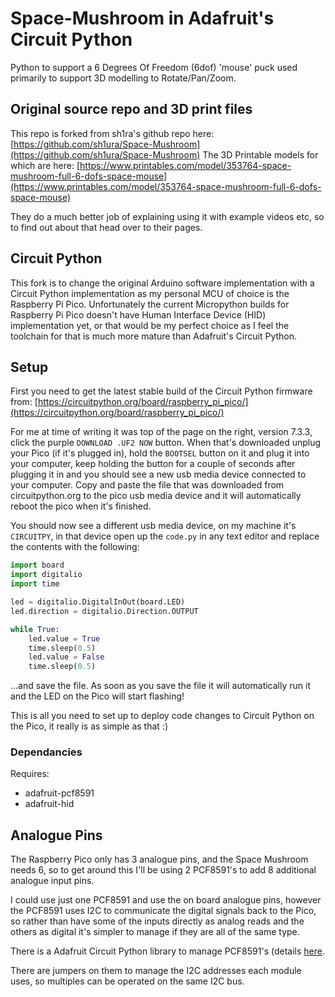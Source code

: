 # Space-Mushroom in Adafruit's Circuit Python

Python to support a 6 Degrees Of Freedom (6dof) 'mouse' puck used primarily to support 3D modelling to Rotate/Pan/Zoom.

## Original source repo and 3D print files

This repo is forked from sh1ra's github repo here: [https://github.com/sh1ura/Space-Mushroom](https://github.com/sh1ura/Space-Mushroom)
The 3D Printable models for which are here: [https://www.printables.com/model/353764-space-mushroom-full-6-dofs-space-mouse](https://www.printables.com/model/353764-space-mushroom-full-6-dofs-space-mouse)

They do a much better job of explaining using it with example videos etc, so to find out about that head over to their pages.

## Circuit Python

This fork is to change the original Arduino software implementation with a Circuit Python implementation as my personal MCU of choice is the Raspberry Pi Pico.
Unfortunately the current Micropython builds for Raspberry Pi Pico doesn't have Human Interface Device (HID) implementation yet, or that would be my perfect choice as I feel the toolchain for that is much more mature than Adafruit's Circuit Python.

## Setup

First you need to get the latest stable build of the Circuit Python firmware from: [https://circuitpython.org/board/raspberry_pi_pico/](https://circuitpython.org/board/raspberry_pi_pico/)

For me at time of writing it was top of the page on the right, version 7.3.3, click the purple `DOWNLOAD .UF2 NOW` button.
When that's downloaded unplug your Pico (if it's plugged in), hold the `BOOTSEL` button on it and plug it into your computer, keep holding the button for a couple of seconds after plugging it in and you should see a new usb media device connected to your computer.
Copy and paste the file that was downloaded from circuitpython.org to the pico usb media device and it will automatically reboot the pico when it's finished.

You should now see a different usb media device, on my machine it's `CIRCUITPY`, in that device open up the `code.py` in any text editor and replace the contents with the following:

```python
import board
import digitalio
import time

led = digitalio.DigitalInOut(board.LED)
led.direction = digitalio.Direction.OUTPUT

while True:
    led.value = True
    time.sleep(0.5)
    led.value = False
    time.sleep(0.5)
```

...and save the file.
As soon as you save the file it will automatically run it and the LED on the Pico will start flashing!

This is all you need to set up to deploy code changes to Circuit Python on the Pico, it really is as simple as that :)

### Dependancies

Requires:

- adafruit-pcf8591
- adafruit-hid

## Analogue Pins

The Raspberry Pico only has 3 analogue pins, and the Space Mushroom needs 6, so to get around this I'll be using 2 PCF8591's to add 8 additional analogue input pins.

I could use just one PCF8591 and use the on board analogue pins, however the PCF8591 uses I2C to communicate the digital signals back to the Pico, so rather than have some of the inputs directly as analog reads and the others as digital it's simpler to manage if they are all of the same type.

There is a Adafruit Circuit Python library to manage PCF8591's (details [here](https://docs.circuitpython.org/projects/pcf8591/en/latest/).

There are jumpers on them to manage the I2C addresses each module uses, so multiples can be operated on the same I2C bus.
